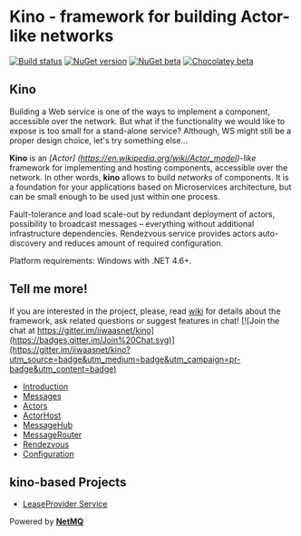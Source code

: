 # Kino - framework for building Actor-like networks


[![Build status](https://ci.appveyor.com/api/projects/status/khn5imataa5uw4oj?svg=true)](https://ci.appveyor.com/project/iiwaasnet/kino)
[![NuGet version](https://badge.fury.io/nu/kino.svg)](https://badge.fury.io/nu/kino)
[![NuGet beta](https://img.shields.io/badge/nuget-kino%200.0.1.18--beta-orange.svg)](https://www.nuget.org/packages/kino/0.0.1.18-beta)
[![Chocolatey beta](https://img.shields.io/badge/kino.Rendezvous-0.0.1.18--beta-orange.svg)](https://chocolatey.org/packages/kino.Rendezvous/0.0.1.18-beta)

Kino
------------------------
Building a Web service is one of the ways to implement a component, accessible over the network. But what if the functionality we would like to expose is too small for a stand-alone service?  Although, WS might still be a proper design choice, let's try something else...

**Kino** is an *[Actor] (https://en.wikipedia.org/wiki/Actor_model)-like* framework for implementing and hosting components, accessible over the network. In other words, **kino** allows to build *networks* of components. It is a foundation for your applications based on Microservices architecture, but can be small enough to be used just within one process.

Fault-tolerance and load scale-out by redundant deployment of actors, possibility to broadcast messages – everything without additional infrastructure dependencies. Rendezvous service provides actors auto-discovery and reduces amount of required configuration.

Platform requirements: Windows with .NET 4.6+.

Tell me more!
-------------------------------------
If you are interested in the project, please, read [wiki](https://github.com/iiwaasnet/kino/wiki) for details about the framework, ask related questions or suggest features in chat! [![Join the chat at https://gitter.im/iiwaasnet/kino](https://badges.gitter.im/Join%20Chat.svg)](https://gitter.im/iiwaasnet/kino?utm_source=badge&utm_medium=badge&utm_campaign=pr-badge&utm_content=badge)


* [Introduction](https://github.com/iiwaasnet/kino/wiki)
* [Messages](https://github.com/iiwaasnet/kino/wiki/Messages)
* [Actors](https://github.com/iiwaasnet/kino/wiki/Actors)
* [ActorHost](https://github.com/iiwaasnet/kino/wiki/ActorHost)
* [MessageHub](https://github.com/iiwaasnet/kino/wiki/MessageHub)
* [MessageRouter](https://github.com/iiwaasnet/kino/wiki/MessageRouter)
* [Rendezvous](https://github.com/iiwaasnet/kino/wiki/Rendezvous)
* [Configuration](https://github.com/iiwaasnet/kino/wiki/Configuration)

kino-based Projects
-------------------------------------
* [LeaseProvider Service](https://github.com/iiwaasnet/kino.LeaseProvider)
 

Powered by **[NetMQ](https://github.com/zeromq/netmq)**
